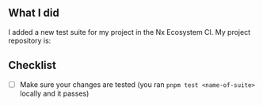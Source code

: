 <!-- Thank you for adding a new test suite for your project in the Nx Ecosystem CI -->

## What I did

I added a new test suite for my project in the Nx Ecosystem CI.
My project repository is: <!-- Please add a link to your project repository here -->

## Checklist

<!-- Please check (put an "x" inside the "[ ]") the applicable items below to make sure your PR is ready to be reviewed. -->

- [ ] Make sure your changes are tested (you ran `pnpm test <name-of-suite>` locally and it passes)
